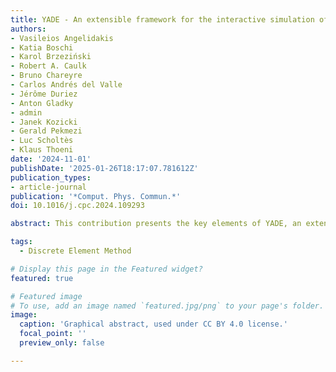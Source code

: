 ```yaml
---
title: YADE - An extensible framework for the interactive simulation of multiscale, multiphase, and multiphysics particulate systems
authors:
- Vasileios Angelidakis
- Katia Boschi
- Karol Brzeziński
- Robert A. Caulk
- Bruno Chareyre
- Carlos Andrés del Valle
- Jérôme Duriez
- Anton Gladky
- admin
- Janek Kozicki
- Gerald Pekmezi
- Luc Scholtès
- Klaus Thoeni
date: '2024-11-01'
publishDate: '2025-01-26T18:17:07.781612Z'
publication_types:
- article-journal
publication: '*Comput. Phys. Commun.*'
doi: 10.1016/j.cpc.2024.109293

abstract: This contribution presents the key elements of YADE, an extensible open-source framework for dynamic simulations. During the past 19 years, YADE has evolved from “Yet Another Dynamic Engine” to a versatile multiscale and multiphysics solver, counting a large, active, and growing community of users and developers. The computationally intense parts of the source code are written in C++, using flexible object models that allow for easy implementation of new features. The source code is wrapped in Python, equipping the software with an interactive kernel used for rapid and concise scene construction, simulation control, post-processing, and debugging. The project, including documentation and examples, is hosted on [https://yade-dem.org](https://yade-dem.org), while the source code is freely available on GitLab. Over the last decade, YADE has expanded in terms of capabilities thanks to the contribution of many developers from different fields of expertise, including soil and rock mechanics, chemical engineering, physics, bulk material handling, and mineral processing. The rapid growth of YADE can be attributed to (1) the careful and robust design of the framework core, (2) a continuous integration pipeline with fully embedded thorough tests which are executed upon each merge request, ensuring stable compilation for various operating systems, and (3) user-friendliness, facilitated by the Python interface, detailed documentation, and rigorous user support. In this paper, we review the main features of YADE, highlighting its versatility in terms of applications, its flexibility in terms of code development, as well as recent improvements in terms of computational efficiency.

tags:
  - Discrete Element Method

# Display this page in the Featured widget?
featured: true

# Featured image
# To use, add an image named `featured.jpg/png` to your page's folder.
image:
  caption: 'Graphical abstract, used under CC BY 4.0 license.'
  focal_point: ''
  preview_only: false

---
```


